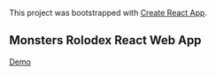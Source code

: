 This project was bootstrapped with [Create React App](https://github.com/facebook/create-react-app).

## Monsters Rolodex React Web App

[Demo](https://arafa11.github.io/monsters-rolodex/)
